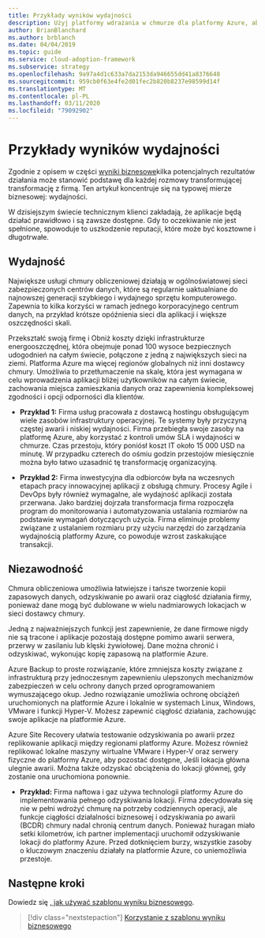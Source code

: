 ```yaml
---
title: Przykłady wyników wydajności
description: Użyj platformy wdrażania w chmurze dla platformy Azure, aby zrozumieć wyniki wydajności w kontekście transformacji w chmurze.
author: BrianBlanchard
ms.author: brblanch
ms.date: 04/04/2019
ms.topic: guide
ms.service: cloud-adoption-framework
ms.subservice: strategy
ms.openlocfilehash: 9a97a4d1c633a7da2153da946655dd41a8376648
ms.sourcegitcommit: 959cb0f63e4fe2d01fec2b820b8237e98599d14f
ms.translationtype: MT
ms.contentlocale: pl-PL
ms.lasthandoff: 03/11/2020
ms.locfileid: "79092902"
---
```

# <a name="examples-of-performance-outcomes"></a>Przykłady wyników wydajności

Zgodnie z opisem w części [wyniki biznesowe](./index.md)kilka potencjalnych rezultatów działania może stanowić podstawę dla każdej rozmowy transformującej transformację z firmą. Ten artykuł koncentruje się na typowej mierze biznesowej: wydajności.

W dzisiejszym świecie technicznym klienci zakładają, że aplikacje będą działać prawidłowo i są zawsze dostępne. Gdy to oczekiwanie nie jest spełnione, spowoduje to uszkodzenie reputacji, które może być kosztowne i długotrwałe.

## <a name="performance"></a>Wydajność

Największe usługi chmury obliczeniowej działają w ogólnoświatowej sieci zabezpieczonych centrów danych, które są regularnie uaktualniane do najnowszej generacji szybkiego i wydajnego sprzętu komputerowego. Zapewnia to kilka korzyści w ramach jednego korporacyjnego centrum danych, na przykład krótsze opóźnienia sieci dla aplikacji i większe oszczędności skali.

Przekształć swoją firmę i Obniż koszty dzięki infrastrukturze energooszczędnej, która obejmuje ponad 100 wysoce bezpiecznych udogodnień na całym świecie, połączone z jedną z największych sieci na ziemi. Platforma Azure ma więcej regionów globalnych niż inni dostawcy chmury. Umożliwia to przetłumaczenie na skalę, która jest wymagana w celu wprowadzenia aplikacji bliżej użytkowników na całym świecie, zachowania miejsca zamieszkania danych oraz zapewnienia kompleksowej zgodności i opcji odporności dla klientów.

- **Przykład 1:** Firma usług pracowała z dostawcą hostingu obsługującym wiele zasobów infrastruktury operacyjnej. Te systemy były przyczyną częstej awarii i niskiej wydajności. Firma przebiegła swoje zasoby na platformę Azure, aby korzystać z kontroli umów SLA i wydajności w chmurze. Czas przestoju, który poniósł koszt IT około 15 000 USD na minutę. W przypadku czterech do ośmiu godzin przestojów miesięcznie można było łatwo uzasadnić tę transformację organizacyjną.

- **Przykład 2:** Firma inwestycyjna dla odbiorców była na wczesnych etapach pracy innowacyjnej aplikacji z obsługą chmury. Procesy Agile i DevOps były również wymagalne, ale wydajność aplikacji została przerwana. Jako bardziej dojrzała transformacja firma rozpoczęła program do monitorowania i automatyzowania ustalania rozmiarów na podstawie wymagań dotyczących użycia. Firma eliminuje problemy związane z ustalaniem rozmiaru przy użyciu narzędzi do zarządzania wydajnością platformy Azure, co powoduje wzrost zaskakujące transakcji.

## <a name="reliability"></a>Niezawodność

Chmura obliczeniowa umożliwia łatwiejsze i tańsze tworzenie kopii zapasowych danych, odzyskiwanie po awarii oraz ciągłość działania firmy, ponieważ dane mogą być dublowane w wielu nadmiarowych lokacjach w sieci dostawcy chmury.

Jedną z najważniejszych funkcji jest zapewnienie, że dane firmowe nigdy nie są tracone i aplikacje pozostają dostępne pomimo awarii serwera, przerwy w zasilaniu lub klęski żywiołowej. Dane można chronić i odzyskiwać, wykonując kopię zapasową na platformie Azure.

Azure Backup to proste rozwiązanie, które zmniejsza koszty związane z infrastrukturą przy jednoczesnym zapewnieniu ulepszonych mechanizmów zabezpieczeń w celu ochrony danych przed oprogramowaniem wymuszającego okup. Jedno rozwiązanie umożliwia ochronę obciążeń uruchomionych na platformie Azure i lokalnie w systemach Linux, Windows, VMware i funkcji Hyper-V. Możesz zapewnić ciągłość działania, zachowując swoje aplikacje na platformie Azure.

Azure Site Recovery ułatwia testowanie odzyskiwania po awarii przez replikowanie aplikacji między regionami platformy Azure. Możesz również replikować lokalne maszyny wirtualne VMware i Hyper-V oraz serwery fizyczne do platformy Azure, aby pozostać dostępne, Jeśli lokacja główna ulegnie awarii. Można także odzyskać obciążenia do lokacji głównej, gdy zostanie ona uruchomiona ponownie.

- **Przykład:** Firma naftowa i gaz używa technologii platformy Azure do implementowania pełnego odzyskiwania lokacji. Firma zdecydowała się nie w pełni wdrożyć chmurę na potrzeby codziennych operacji, ale funkcje ciągłości działalności biznesowej i odzyskiwania po awarii (BCDR) chmury nadal chronią centrum danych. Ponieważ huragan miało setki kilometrów, ich partner implementacji uruchomił odzyskiwanie lokacji do platformy Azure. Przed dotknięciem burzy, wszystkie zasoby o kluczowym znaczeniu działały na platformie Azure, co uniemożliwia przestoje.

## <a name="next-steps"></a>Następne kroki

Dowiedz się [, jak używać szablonu wyniku biznesowego](./business-outcome-template.md).

> [!div class="nextstepaction"]
> [Korzystanie z szablonu wyniku biznesowego](./business-outcome-template.md)
